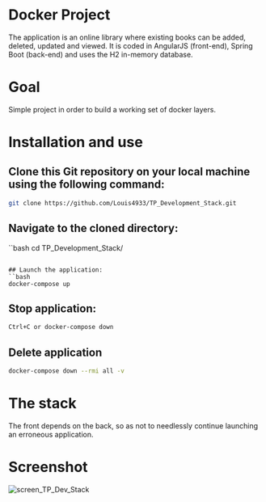 # Docker Project
The application is an online library where existing books can be added, deleted, updated and viewed. It is coded in AngularJS (front-end), Spring Boot (back-end) and uses the H2 in-memory database.

# Goal
Simple project in order to build a working set of docker layers.

# Installation and use

## Clone this Git repository on your local machine using the following command:
```bash
git clone https://github.com/Louis4933/TP_Development_Stack.git
```

## Navigate to the cloned directory:
``bash
cd TP_Development_Stack/
```

## Launch the application:
``bash
docker-compose up
```

## Stop application:
```bash
Ctrl+C or docker-compose down
```

## Delete application
```bash
docker-compose down --rmi all -v
```

# The stack
The front depends on the back, so as not to needlessly continue launching an erroneous application.

# Screenshot

![screen_TP_Dev_Stack](https://github.com/Louis4933/TP_Development_Stack/assets/100688035/c8e74a88-5547-47c7-af95-88f81523085b)

